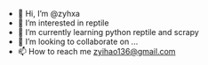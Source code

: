 - 👋 Hi, I’m @zyhxa
- 👀 I’m interested in reptile  
- 🌱 I’m currently learning python reptile and scrapy
- 💞️ I’m looking to collaborate on ...
- 📫 How to reach me  zyihao136@gmail.com

<!---
zyhxa/zyhxa is a ✨ special ✨ repository because its `README.md` (this file) appears on your GitHub profile.
You can click the Preview link to take a look at your changes.
--->
